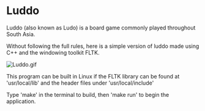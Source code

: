 # Luddo

Luddo (also known as Ludo) is a board game commonly played throughout South Asia.

Without following the full rules, here is a simple version of luddo made using C++ and the windowing toolkit FLTK.

![Luddo.gif](https://raw.githubusercontent.com/mubarizafzal/Luddo/master/Luddo.gif)

This program can be built in Linux if the FLTK library can be found at 'usr/local/lib' and the header files under 'usr/local/include'

Type 'make' in the terminal to build, then 'make run' to begin the application.

